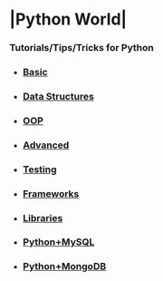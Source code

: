 # |Python World| 
### Tutorials/Tips/Tricks for Python

- ### [Basic](basic.md)
- ### [Data Structures](data_structures.md)
- ### [OOP](oop.md)
- ### [Advanced](advanced.md)
- ### [Testing](testing.md)
- ### [Frameworks](frameworks.md)
- ### [Libraries](libraries.md)
- ### [Python+MySQL](python_mysql.md)
- ### [Python+MongoDB](python_mongodb.md)
